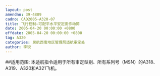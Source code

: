 ```yaml
---
layout: post
amendno: 39-4809
cadno: CAD2005-A320-07
title: 飞行控制—可配平水平安定面作动筒
date: 2005-04-20 00:00:00 +0800
effdate: 2005-04-20 00:00:00 +0800
tag: A320
categories: 民航西南地区管理局适航审定处
author: 李锐
---
```


##适用范围:
本适航指令适用于所有审定型别、所有系列号（MSN）的A318、A319、A320和A321飞机。

